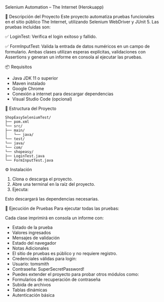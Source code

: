 Selenium Automation – The Internet (Herokuapp)

🧪 Descripción del Proyecto
Este proyecto automatiza pruebas funcionales en el sitio público The Internet, utilizando Selenium WebDriver y JUnit 5. Las pruebas incluidas son:

✅ LoginTest: Verifica el login exitoso y fallido.

✅ FormInputTest: Valida la entrada de datos numéricos en un campo de formulario.
Ambas clases utilizan esperas explícitas, validaciones con Assertions y generan un informe en consola al ejecutar las pruebas.

📦 Requisitos

* Java JDK 11 o superior
* Maven instalado
* Google Chrome
* Conexión a internet para descargar dependencias
* Visual Studio Code (opcional)

📁 Estructura del Proyecto

```
ShopEasySeleniumTest/
├── pom.xml
└── src/
├── main/
│   └── java/
└── test/
└── java/
└── com/
└── shopeasy/
├── LoginTest.java
└── FormInputTest.java
```

⚙️ Instalación
1. Clona o descarga el proyecto.
2. Abre una terminal en la raíz del proyecto.
3. Ejecuta:

Esto descargará las dependencias necesarias.

🚀 Ejecución de Pruebas
Para ejecutar todas las pruebas:


Cada clase imprimirá en consola un informe con:

* Estado de la prueba
* Valores ingresados
* Mensajes de validación
* Estado del navegador
* Notas Adicionales
* El sitio de pruebas es público y no requiere registro.
* Credenciales válidas para login:
* Usuario: tomsmith
* Contraseña: SuperSecretPassword!
* Puedes extender el proyecto para probar otros módulos como:
* Formularios de recuperación de contraseña
* Subida de archivos
* Tablas dinámicas
* Autenticación básica
